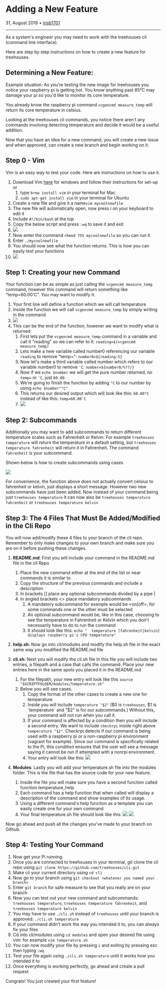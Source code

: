 # Adding a New Feature

31, August 2019 • [irisb1701](https://github.com/irisb1701)

---

As a system's engineer you may need to work with the treehouses cli (command line interface). 

Here are step by step instructions on how to create a new feature for treehouses.

## Determining a New Feature:

Example situation:
As you're testing the new image for treehouses you notice your raspberry pi is getting hot. You know anything past 85°C may damage your pi so you'd like to monitor its core temperature.

You already know the raspberry pi command `vcgencmd measure_temp` will return its core temperature in celsius.

Looking at the treehouses cli commands, you notice there aren't any commands involving detecting temperature and decide it would be a useful addition.

Now that you have an idea for a new command, you will create a new issue and when approved, can create a new branch and begin working on it.


## Step 0 - Vim

Vim is an easy way to test your code. Here are instructions on how to use it.

1. Download Vim [here](https://www.vim.org/download.php) for windows and follow their instructions for set-up or
    1. type `brew install vim` in your terminal for Mac
    1. `sudo apt-get install vim` in your terminal for Ubuntu
1. Create a new file and give it a name`vim mycoolnewfile`
1. The new file will automatically open, now press i on your keyboard to edit it
1. Include `#!/bin/bash` at the top
1. Copy the below script and press `:wq` to save it and exit
1. ![](../../pages/blog/images/20190831-vim-file.png)
1. Now enter the command `chmod 755 mycoolnewfile` so you can run it
1. Enter `./mycoolnewfile`
1. You should now see what the function returns. This is how you can easily test your functions
1. ![](../../pages/blog/images/20190831-vim-commands.png)


## Step 1: Creating your new Command
Your function can be as simple as just calling the `vcgencmd measure_temp` command, however this command will return something like "temp=60.00'C".
You may want to modify it.

1. Your first line will define a function which we will call temperature
1. Inside the function we will call `vcgencmd measure_temp` by simply writing in the command
1. ![](../../pages/blog/images/20190831-vgenc.png)
1. This can be the end of the function, however we want to modify what is returned
    1. First lets put the `vcgencmd measure_temp` command in a variable and call it "reading" so we can refer to it: `reading=$(vcgencmd measure_temp)`
    1. Lets make a new variable called number0 referencing our variable `reading` to remove "temp=": `number0=${reading:5}`
    1. Now let's make a third variable called number which refers to our variable number0 to remove `'C`: `number=${number0/%??/}`
    1. Now if we `echo $number` we will get the pure number returned, no `temp=` or `'C`, just `60.00`.
    1. We're going to finish the function by adding `°C` to our number by using `echo $number"°C"`
    1. This returns our desired output which will look like this: `60.00°C` instead of like this: `temp=60.00'C` 
    1. ![](../../pages/blog/images/20190831-no_case.png)

## Step 2: Subcommands
Additionally you may want to add subcommands to return different temperature scales such as Fahrenheit or Kelvin.
For example `treehouses temperature` will return the temperature in a default setting, but `treehouses temperature fahrenheit` will return it in Fahrenheit. The command `fahrenheit` is your subcommand.

Shown below is how to create subcommands using cases

![](../../pages/blog/images/20190831-case.png)

For convenience, the function above does not actually convert celsius to fahrenheit or kelvin, just displays a short message. However two new subcommands have just been added.
Now instead of your command being just `treehouses temperature` it can now also be `treehouses temperature fahrenheit` or `treehouses temperature kelvin`


## Step 3:  The 4 Files That Must Be Added/Modified in the Cli Repo

You will now add/modify these 4 files to your branch of the cli repo. Remember to only make changes to your own branch and make sure you are on it before pushing these changes.

1. **README.md**: First you will include your command in the README.md file in the cli Repo
    1. Place the new command either at the end of the list or near commands it is similar to
    1. Copy the structure of the previous commands and include a description
    1. In brackets [] place any optional subcommands divided by a pipe |
    1. In angled brackets <> place mandatory subcommands
        1. A mandatory subcommand for example would be <on|off>, for some commands one or the other must be selected
        1. An optional subcommand would be, like in this case, choosing to see the temperature in Fahrenheit or Kelvin which you don't necessarily have to do to run the command
        1. It should look like this: `echo "  temperature [fahrenheit|kelvin]     displays raspberry pi's CPU temperature"`

1. **help.sh**: Now go into cli/modules and modify the help.sh file in the exact same way you modified the README.md file

1. **cli.sh**: Next you will modify the cli.sh file
    In this file you will include two entries, a filepath and a case that calls the command. Place your new entries here in the same spots you placed it in the README.md

    1. For the filepath, your new entry will look like this `source "$SCRIPTFOLDER/modules/temperature.sh"`
    1. Below you will see cases.
        1. Copy the format of the other cases to create a new one for temperature
        1. Inside you will include `temperature "$2"` ($0 is `treehouses`, $1 is `temperature` and "$2" is for our subcommands.)
            Without this, your command will not run when you call it.
        1. If your command is affected by a condition then you will include a second entry.
           We want to include `checkrpi` inside right above `temperature "$2"`. Checkrpi detects if our command is being used with a raspberry pi or a non-raspberry pi environment (vagrant for example).
           Since our command is specifically related to the Pi, this condition ensures that the user will see a message saying it cannot be run if attempted with a nonrpi environment.
        1. Your entry will look like this:
        ![](../../pages/blog/images/20190831-cli-addition.png)


1. **Modules**: Lastly you will add your temperature.sh file into the modules folder. This is the file that has the source code for your new feature.
    1. Inside the file you will make sure you have a second function called function temperature_help
    1. Each command has a help function that when called will display a description of the command and show examples of its usage.
    1. Using a different command's help function as a template you can easily create one for your own command
    1. Your final temperature.sh file should look like this:
    ![](../../pages/blog/images/20190831-temp-function.png)
    ![](../../pages/blog/images/20190831-temp-help.png)

Now go ahead and push all the changes you've made to your branch on Github.

## Step 4: Testing Your Command

  1. Now get your Pi running.
  1. Once you are connected to treehouses in your terminal, git clone the cli repo using `git clone https://github.com/treehouses/cli.git`
  1. Make cli your current directory using `cd cli`
  1. Now go to your branch using `git checkout <whatever you named your branch>`
  1. Enter `git branch` for safe measure to see that you really are on your branch
  1. Now you can test out your new command and subcommands: `treehouses temperature`, `treehouses temperature fahrenheit`, and `treehouses temperature kelvin`
  1. You may have to use `./cli.sh` instead of `treehouses` until your branch is approved: `./cli.sh temperature`
  1. If your command didn't work the way you intended it to, you can always fix your files
  1. Cd into cli/modules using `cd modules` and open your desired file using vim: for example `vim temperature.sh`
  1. You can now modify your file by pressing `i` and exiting by pressing esc then typing `:wq`
  1. Test your file again using `./cli.sh temperature` until it works how you intended it to
  1. Once everything is working perfectly, go ahead and create a pull request

  Congrats! You just created your first feature!
